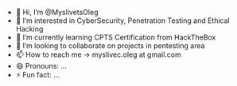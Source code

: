 - 👋 Hi, I’m @MyslivetsOleg
- 👀 I’m interested in CyberSecurity, Penetration Testing and Ethical Hacking
- 🌱 I’m currently learning CPTS Certification from HackTheBox
- 💞️ I’m looking to collaborate on projects in pentesting area
- 📫 How to reach me -> myslivec.oleg at gmail.com  
- 😄 Pronouns: ...
- ⚡ Fun fact: ...

<!---
MyslivetsOleg/MyslivetsOleg is a ✨ special ✨ repository because its `README.md` (this file) appears on your GitHub profile.
You can click the Preview link to take a look at your changes.
--->
